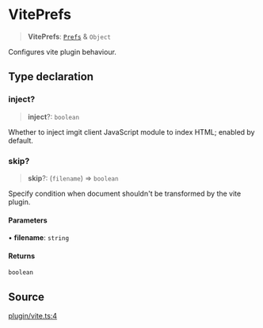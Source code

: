 # VitePrefs

> **VitePrefs**: [`Prefs`](../../../server/type-aliases/Prefs.md) & `Object`

Configures vite plugin behaviour.

## Type declaration

### inject?

> **inject**?: `boolean`

Whether to inject imgit client JavaScript module to index HTML; enabled by default.

### skip?

> **skip**?: (`filename`) => `boolean`

Specify condition when document shouldn't be transformed by the vite plugin.

#### Parameters

• **filename**: `string`

#### Returns

`boolean`

## Source

[plugin/vite.ts:4](https://github.com/Elringus/Imgit/blob/f5cda02/src/plugin/vite.ts#L4)
